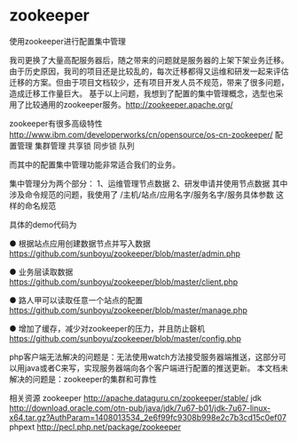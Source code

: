 zookeeper
=========

使用zookeeper进行配置集中管理

我司更换了大量高配服务器后，随之带来的问题就是服务器的上架下架业务迁移。由于历史原因，我司的项目还是比较乱的，每次迁移都得又运维和研发一起来评估迁移的方案。但由于项目文档较少，还有项目开发人员不规范，带来了很多问题，造成迁移工作量巨大。
基于以上问题，我想到了配置的集中管理概念，选型也采用了比较通用的zookeeper服务。http://zookeeper.apache.org/

zookeeper有很多高级特性  http://www.ibm.com/developerworks/cn/opensource/os-cn-zookeeper/
    配置管理
    集群管理
    共享锁
    同步锁
    队列

而其中的配置集中管理功能非常适合我们的业务。

集中管理分为两个部分：
    1、运维管理节点数据
    2、研发申请并使用节点数据
其中涉及命令规范的问题，我使用了  /主机/站点/应用名字/服务名字/服务具体参数  这样的命名规范

具体的demo代码为

● 根据站点应用创建数据节点并写入数据
https://github.com/sunboyu/zookeeper/blob/master/admin.php

● 业务层读取数据
https://github.com/sunboyu/zookeeper/blob/master/client.php

● 路人甲可以读取任意一个站点的配置
https://github.com/sunboyu/zookeeper/blob/master/manage.php

● 增加了缓存，减少对zookeeper的压力，并且防止磬机
https://github.com/sunboyu/zookeeper/blob/master/config.php


php客户端无法解决的问题是：无法使用watch方法接受服务器端推送，这部分可以用java或者C来写，实现服务器端向各个客户端进行配置的推送更新。
本文档未解决的问题是：zookeeper的集群和可靠性


相关资源
zookeeper http://apache.dataguru.cn/zookeeper/stable/
jdk  http://download.oracle.com/otn-pub/java/jdk/7u67-b01/jdk-7u67-linux-x64.tar.gz?AuthParam=1408013534_2e6f99fc9308b998e2c7b3cd15c0ef07
phpext http://pecl.php.net/package/zookeeper




